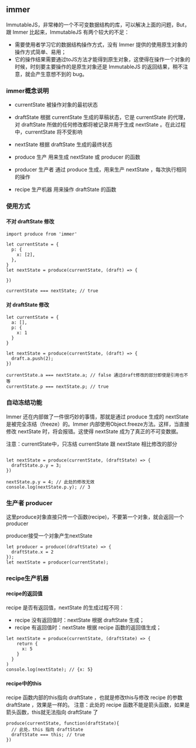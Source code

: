 ## immer


ImmutableJS，非常棒的一个不可变数据结构的库，可以解决上面的问题，But，跟 Immer 比起来，ImmutableJS 有两个较大的不足：

- 需要使用者学习它的数据结构操作方式，没有 Immer 提供的使用原生对象的操作方式简单、易用；
- 它的操作结果需要通过toJS方法才能得到原生对象，这使得在操作一个对象的时候，时刻要主要操作的是原生对象还是 ImmutableJS 的返回结果，稍不注意，就会产生意想不到的 bug。

### immer概念说明

- currentState
被操作对象的最初状态

- draftState
根据 currentState 生成的草稿状态，它是 currentState 的代理，对 draftState 所做的任何修改都将被记录并用于生成 nextState 。在此过程中，currentState 将不受影响

- nextState
根据 draftState 生成的最终状态

- produce 生产
用来生成 nextState 或 producer 的函数

- producer 生产者
通过 produce 生成，用来生产 nextState ，每次执行相同的操作

- recipe 生产机器
用来操作 draftState 的函数

### 使用方式

#### 不对 draftState 修改 
```tsx
import produce from 'immer'

let currentState = {
  p: {
    x: [2],
  },
}
let nextState = produce(currentState, (draft) => {

})

currentState === nextState; // true

```

#### 对 draftState 修改

```tsx
let currentState = {
  a: [],
  p: {
    x: 1
  }
}

let nextState = produce(currentState, (draft) => {
  draft.a.push(2);
})

currentState.a === nextState.a; // false 通过draft修改的部分即使是引用也不等
currentState.p === nextState.p; // true
```

### 自动冻结功能

Immer 还在内部做了一件很巧妙的事情，那就是通过 produce 生成的 nextState 是被完全冻结（freeze）的。Immer 内部使用Object.freeze方法。这样，当直接修改 nextState 时，将会报错。这使得 nextState 成为了真正的不可变数据。

注意：currentState中，只冻结 currentState  跟 nextState 相比修改的部分
```tsx

let nextState = produce(currentState, (draftState) => {
  draftState.p.y = 3;
})

nextState.p.y = 4; // 此处的修改无效
console.log(nextState.p.y); // 3
```

### 生产者 producer

这里produce对象直接只传一个函数(recipe)，不要第一个对象，就会返回一个producer

producer接受一个对象产生nextState


```tsx
let producer = produce((draftState) => {
  draftState.x = 2
});
let nextState = producer(currentState);
```


### recipe生产机器

#### recipe的返回值

recipe 是否有返回值，nextState 的生成过程不同：
- recipe 没有返回值时：nextState 根据 draftState 生成；
- recipe 有返回值时：nextState 根据 recipe 函数的返回值生成；

```tsx
let nextState = produce(currentState, (draftState) => {
    return {
      x: 5
    }
  }
)
console.log(nextState); // {x: 5}
```

#### recipe中的this

recipe 函数内部的this指向 draftState ，也就是修改this与修改 recipe 的参数 draftState ，效果是一样的。
注意：此处的 recipe 函数不能是箭头函数，如果是箭头函数，this就无法指向 draftState 了

```tsx
produce(currentState, function(draftState){
  // 此处，this 指向 draftState
  draftState === this; // true
})
```